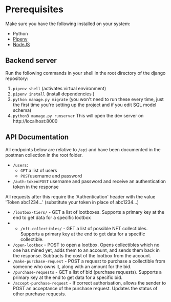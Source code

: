 # Prerequisites
Make sure you have the following installed on your system:
* Python
* [Pipenv](https://pypi.org/project/pipenv/)
* [NodeJS](https://github.com/nvm-sh/nvm)

## Backend server
Run the following commands in your shell in the root directory of the django repository:
1. `pipenv shell` (activates virtual environment)
2. `pipenv install` (install dependencies )
3. `python manage.py migrate` (you won't need to run these every time, just the first time you're setting up the project and if you edit SQL model schema)
5. `python3 manage.py runserver`
This will open the dev server on http://localhost:8000

## API Documentation
All endpoints below are relative to `/api` and have been documented in the postman collection in the root folder.

- `/users`: 
  -   `GET` a list of users
  -   `POST`username and password
-   `/auth-token`:`POST` username and password and receive an authentication token in the response

All requests after this require the 'Authentication' header with the value 'Token abc1234...' (substitute your token in place of abc1234...)

- `/lootbox-tiers/` - GET a list of lootboxes. Supports a primary key at the end to get data for a specific lootbox
- - `/nft-collectibles/` - GET a list of possible NFT collectibles.  Supports a primary key at the end to get data for a specific collectible.
- `/open-lootbox` - POST to open a lootbox. Opens collectibles which no one has mined yet, adds them to an account, and sends them back in the response. Subtracts the cost of the lootbox from the account.
- `/make-purchase-request` - POST a request to purchase a collectible from someone who owns it, along with an amount for the bid.
- `/purchase-requests` - GET a list of bid (purchase requests).  Supports a primary key at the end to get data for a specific bid.
- `/accept-purchase-request` - If correct authorisation, allows the sender to POST an acceptance of the purchase request. Updates the status of other purchase requests.
